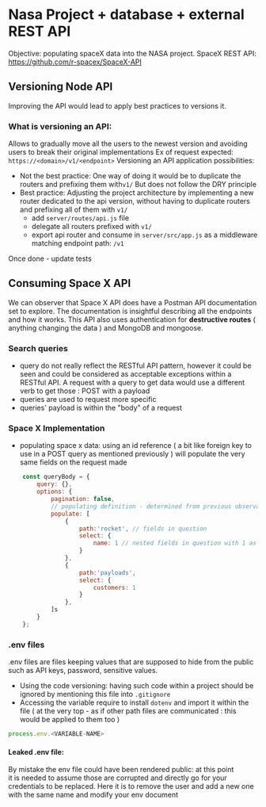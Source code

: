 # Nasa Project + database + external REST API

Objective: populating spaceX data into the NASA project.
SpaceX REST API: https://github.com/r-spacex/SpaceX-API

## Versioning Node API
Improving the API would lead to apply best practices to versions it.

### What is versioning an API:
Allows to gradually move all the users to the newest version and avoiding
users to break their original implementations
Ex of request expected: `https://<domain>/v1/<endpoint>`
Versioning an API application possibilities:
- Not the best practice:
	One way of doing it would be to duplicate the routers and prefixing them with`v1/`
	But does not follow the DRY principle
- Best practice: 
	Adjusting the project architecture by implementing a new router dedicated to the api version,
	without having to duplicate routers and prefixing all of them with `v1/`
	- add `server/routes/api.js` file
	- delegate all routers prefixed with `v1/`
	- export api router and consume in `server/src/app.js` as a middleware matching endpoint path: `/v1`

Once done - update tests

## Consuming Space X API
We can observer that Space X API does have a Postman API documentation set to explore.
The documentation is insightful describing all the endpoints and how it works.
This API also uses authentication for **destructive routes** ( anything changing the data ) and MongoDB and mongoose.

### Search queries
- query do not really reflect the RESTful API pattern, however it could be seen and could be considered as
acceptable exceptions within a RESTful API.
A request with a query to get data would use a different verb to get those : POST with a payload
- queries are used to request more specific
- queries' payload is within the "body" of a request

### Space X Implementation
- populating space x data: using an id reference ( a bit like foreign key to use in a POST query as mentioned previously )
will populate the very same fields on the request made
```js
	const queryBody = {
		query: {},
		options: {
			pagination: false,
			// populating definition - determined from previous observation on request
			populate: [
				{
					path:'rocket', // fields in question
					select: {
						name: 1 // nested fields in question with 1 as true
					}
				},
				{
					path:'payloads',
					select: {
						customers: 1
					}
				},
			]s
		}
	};
```
### .env files
.env files are files keeping values that are supposed to hide from the public such as
API keys, password, sensitive values.
- Using the code versioning: having such code within a project should be ignored by mentioning this file into `.gitignore`
- Accessing the variable require to install `dotenv` and import it within the file ( at the very top - as if other path
files are communicated : this would be applied to them too )
```js
process.env.<VARIABLE-NAME>
```

#### Leaked .env file: 
By mistake the env file could have been rendered public: at this point  
it is needed to assume those are corrupted and directly 
go for your credentials to be replaced.
Here it is to remove the user and add a new one with the same name and modify your
env document
